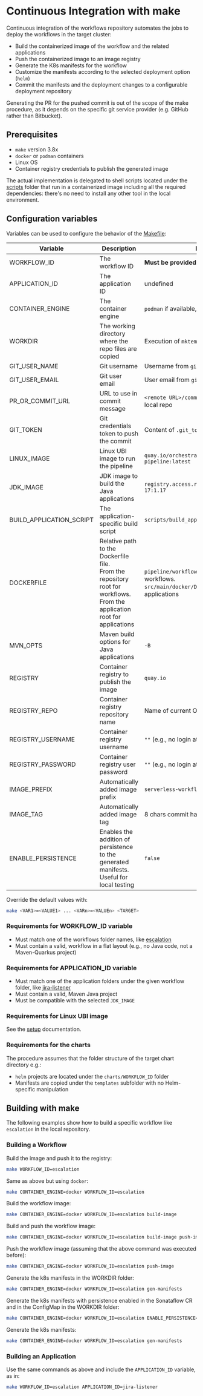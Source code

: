 
# Continuous Integration with make
Continuous integration of the workflows repository automates the jobs to deploy the workflows in the target cluster:
* Build the containerized image of the workflow and the related applications
* Push the containerized image to an image registry
* Generate the K8s manifests for the workflow
* Customize the manifests according to the selected deployment option (`helm`)
* Commit the manifests and the deployment changes to a configurable deployment repository

Generating the PR for the pushed commit is out of the scope of the make procedure, as it depends
on the specific git service provider (e.g. GitHub rather than Bitbucket).

## Prerequisites
* `make` version 3.8x
* `docker` or `podman` containers
* Linux OS
* Container registry credentials to publish the generated image

The actual implementation is delegated to shell scripts located under the [scripts](./scripts/) folder that run
in a containerized image including all the required dependencies: there's no need to install any other
tool in the local environment.

## Configuration variables
Variables can be used to configure the behavior of the [Makefile](./Makefile):

| Variable | Description | Default |
|----------|-------------|---------|
| WORKFLOW_ID | The workflow ID | **Must be provided** |
| APPLICATION_ID | The application ID | undefined |
| CONTAINER_ENGINE | The container engine | `podman` if available, otherwise `docker` |
| WORKDIR | The working directory where the repo files are copied | Execution of `mktemp -d` |
| GIT_USER_NAME | Git username | Username from `git config` |
| GIT_USER_EMAIL | Git user email | User email from `git config` |
| PR_OR_COMMIT_URL | URL to use in commit message | `<remote URL>/commits/<commit ID>` from local repo |
| GIT_TOKEN | Git credentials token to push the commit | Content of `.git_token` file |
| LINUX_IMAGE | Linux UBI image to run the pipeline | `quay.io/orchestrator/ubi9-pipeline:latest` |
| JDK_IMAGE | JDK image to build the Java applications | `registry.access.redhat.com/ubi9/openjdk-17:1.17` |
| BUILD_APPLICATION_SCRIPT | The application-specific build script | `scripts/build_application.sh` |
| DOCKERFILE | Relative path to the Dockerfile file.<br/>From the repository root for workflows.<br/>From the application root for applications  | `pipeline/workflow-builder.Dockerfile` for workflows.</br>`src/main/docker/Dockerfile.jvm` for applications |
| MVN_OPTS | Maven build options for Java applications | `-B` |
| REGISTRY | Container registry to publish the image | `quay.io` |
| REGISTRY_REPO | Container registry repository name | Name of current OS user (e.g. `whoami`) |
| REGISTRY_USERNAME | Container registry username | `""` (e.g., no login attempted) |
| REGISTRY_PASSWORD | Container registry user password | `""`  (e.g., no login attempted) |
| IMAGE_PREFIX | Automatically added image prefix | `serverless-workflow` |
| IMAGE_TAG | Automatically added image tag | 8 chars commit hash of the latest commit |
| ENABLE_PERSISTENCE | Enables the addition of persistence to the generated manifests. Useful for local testing | `false` |

Override the default values with:
```bash
make <VAR1>=<VALUE1> ... <VARn>=<VALUEn> <TARGET>
```

### Requirements for WORKFLOW_ID variable
* Must match one of the workflows folder names, like [escalation](./escalation)
* Must contain a valid, workflow in a flat layout (e.g., no Java code, not a Maven-Quarkus project)

### Requirements for APPLICATION_ID variable
* Must match one of the application folders under the given workflow folder, like [jira-listener](./escalation/jira-listener/)
* Must contain a valid, Maven Java project
* Must be compatible with the selected `JDK_IMAGE`

### Requirements for Linux UBI image
See the [setup](./setup/README.md) documentation.

### Requirements for the charts
The procedure assumes that the folder structure of the target chart directory e.g.:
 * `helm` projects are located under the `charts/WORKFLOW_ID` folder
 * Manifests are copied under the `templates` subfolder with no Helm-specific manipulation

## Building with make
The following examples show how to build a specific workflow like `escalation` in the local repository.

### Building a Workflow
Build the image and push it to the registry:
```bash
make WORKFLOW_ID=escalation
```

Same as above but using `docker`:
```bash
make CONTAINER_ENGINE=docker WORKFLOW_ID=escalation
```

Build the workflow image:
```bash
make CONTAINER_ENGINE=docker WORKFLOW_ID=escalation build-image
```

Build and push the workflow image:
```bash
make CONTAINER_ENGINE=docker WORKFLOW_ID=escalation build-image push-image
```

Push the workflow image (assuming that the above command was executed before):
```bash
make CONTAINER_ENGINE=docker WORKFLOW_ID=escalation push-image
```

Generate the k8s manifests in the WORKDIR folder:
```bash
make CONTAINER_ENGINE=docker WORKFLOW_ID=escalation gen-manifests
```

Generate the k8s manifests with persistence enabled in the Sonataflow CR and in the ConfigMap in the WORKDIR folder:
```bash
make CONTAINER_ENGINE=docker WORKFLOW_ID=escalation ENABLE_PERSISTENCE=true gen-manifests
```

Generate the k8s manifests:
```bash
make CONTAINER_ENGINE=docker WORKFLOW_ID=escalation gen-manifests
```

### Building an Application
Use the same commands as above and include the `APPLICATION_ID` variable, as in:
```bash
make WORKFLOW_ID=escalation APPLICATION_ID=jira-listener
```





